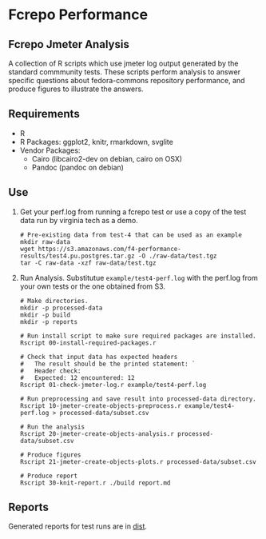# Fcrepo Performance

## Fcrepo Jmeter Analysis
A collection of R scripts which use jmeter log output generated by the standard commmunity tests.
These scripts perform analysis to answer specific questions about fedora-commons repository performance, and produce figures to illustrate the answers.

## Requirements
* R
* R Packages: ggplot2, knitr, rmarkdown, svglite
* Vendor Packages: 
  * Cairo (libcairo2-dev on debian, cairo on OSX)
  * Pandoc (pandoc on debian)

## Use

1. Get your perf.log from running a fcrepo test or use a copy of the test data run by virginia tech as a demo.

    ```
    # Pre-existing data from test-4 that can be used as an example
    mkdir raw-data
    wget https://s3.amazonaws.com/f4-performance-results/test4.pu.postgres.tar.gz -O ./raw-data/test.tgz
    tar -C raw-data -xzf raw-data/test.tgz
    ```
2. Run Analysis. Substitutue `example/test4-perf.log` with the perf.log from your own tests or the one obtained from S3.

    ```
    # Make directories.
    mkdir -p processed-data
    mkdir -p build
    mkdir -p reports

    # Run install script to make sure required packages are installed.
    Rscript 00-install-required-packages.r

    # Check that input data has expected headers
    #   The result should be the printed statement: `
    #   Header check:
    #   Expected: 12 encountered: 12
    Rscript 01-check-jmeter-log.r example/test4-perf.log

    # Run preprocessing and save result into processed-data directory.
    Rscript 10-jmeter-create-objects-preprocess.r example/test4-perf.log > processed-data/subset.csv

    # Run the analysis 
    Rscript 20-jmeter-create-objects-analysis.r processed-data/subset.csv

    # Produce figures
    Rscript 21-jmeter-create-objects-plots.r processed-data/subset.csv

    # Produce report
    Rscript 30-knit-report.r ./build report.md
    ```

## Reports
Generated reports for test runs are in [dist](dist/). 
